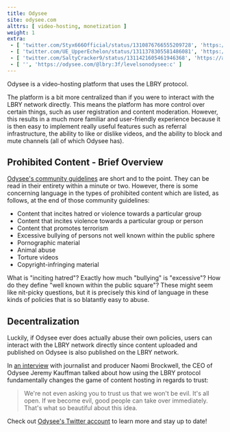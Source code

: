 ```yaml
---
title: Odysee
site: odysee.com
alttrs: [ video-hosting, monetization ]
weight: 1
extra:
 - [ 'twitter.com/Styx666Official/status/1310876766555209728', 'https://archive.vn/gH7Nr' ]
 - [ 'twitter.com/UE_UpperEchelon/status/1311378305581486081', 'https://archive.is/twMZ7' ]
 - [ 'twitter.com/SaltyCracker9/status/1311421605461946368', 'https://archive.is/GlscN' ]
 - [ '', 'https://odysee.com/@lbry:3f/levelsonodysee:c' ]
---
```


Odysee is a video-hosting platform that uses the LBRY protocol.
<!--more-->

The platform is a bit more centralized than if you were to interact with the
LBRY network directly. This means the platform has more control over certain
things, such as user registration and content moderation. However, this results
in a much more familiar and user-friendly experience because it is then easy to
implement really useful features such as referral infrastructure, the ability
to like or dislike videos, and the ability to block and mute channels (all of
which Odysee has).

## Prohibited Content - Brief Overview

[Odysee's community
guidelines](https://odysee.com/@OdyseeHelp:b/Community-Guidelines:c) are short
and to the point. They can be read in their entirety within a minute or two.
However, there is some concerning language in the types of prohibited content
which are listed, as follows, at the end of those community guidelines:

* Content that incites hatred or violence towards a particular group
* Content that incites violence towards a particular group or person
* Content that promotes terrorism
* Excessive bullying of persons not well known within the public sphere
* Pornographic material
* Animal abuse
* Torture videos
* Copyright-infringing material

What is "inciting hatred"? Exactly how much "bullying" is "excessive"? How do
they define "well known within the public square"? These might seem like
nit-picky questions, but it is precisely this kind of language in these kinds
of policies that is so blatantly easy to abuse.

## Decentralization

Luckily, if Odysee ever does actually abuse their own policies, users can
interact with the LBRY network directly since content uploaded and published on
Odysee is also published on the LBRY network.

In [an interview](https://odysee.com/@NaomiBrockwell:4/Odysee-is-great:a) with
journalist and producer Naomi Brockwell, the CEO of Odysee Jeremy Kauffman
talked about how using the LBRY protocol fundamentally changes the game of
content hosting in regards to trust:

> We're not even asking you to trust us that we won't be evil. It's all open.
> If we become evil, good people can take over immediately. That's what so
> beautiful about this idea.

Check out [Odysee's Twitter account](https://twitter.com/OdyseeTeam) to learn
more and stay up to date!
